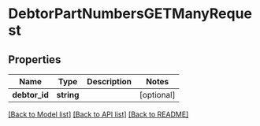 # DebtorPartNumbersGETManyRequest

## Properties
Name | Type | Description | Notes
------------ | ------------- | ------------- | -------------
**debtor_id** | **string** |  | [optional] 

[[Back to Model list]](../README.md#documentation-for-models) [[Back to API list]](../README.md#documentation-for-api-endpoints) [[Back to README]](../README.md)


